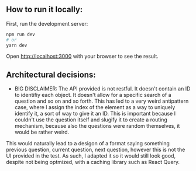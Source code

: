 ## How to run it locally:

First, run the development server:

```bash
npm run dev
# or
yarn dev
```

Open [http://localhost:3000](http://localhost:3000) with your browser to see the result.

## Architectural decisions:

- BIG DISCLAIMER:
  The API provided is not restful. It doesn't contain an ID to identifiy each object. It doesn't allow for a specific search of a question and so on and so forth. This has led to a very weird antipattern case, where I assign the index of the element as a way to uniquely identify it, a sort of way to give it an ID. This is important because I couldn't use the question itself and slugify it to create a routing mechanism, because also the questions were random themselves, it would be rather weird. 

This would naturally lead to a desigon of a format saying something previous question, current question, next question, however this is not the UI provided in the test. As such, I adapted it so it would still look good, despite not being optmized, with a caching library such as React Query.
